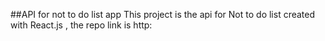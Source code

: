 ##API for not to do list app This project is the api for Not to do list created with React.js , the repo link is http: